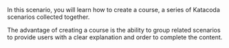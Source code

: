 In this scenario, you will learn how to create a course, a series of Katacoda scenarios collected together.

The advantage of creating a course is the ability to group related scenarios to provide users with a clear explanation and order to complete the content.
